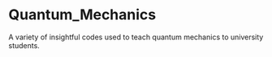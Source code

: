 # Quantum_Mechanics
A variety of insightful codes used to teach quantum mechanics to university students.
